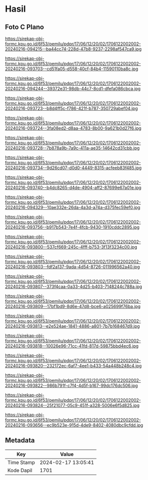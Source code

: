 # Hasil

## Foto C Plano

https://sirekap-obj-formc.kpu.go.id/6f53/pemilu/pdpr/17/06/12/20/02/1706122002002-20240216-094215--ba44cc74-228d-47b8-9237-2298af547ca9.jpg

https://sirekap-obj-formc.kpu.go.id/6f53/pemilu/pdpr/17/06/12/20/02/1706122002002-20240216-093703--cd51fa05-d558-40cf-84b4-11590110ba8c.jpg

https://sirekap-obj-formc.kpu.go.id/6f53/pemilu/pdpr/17/06/12/20/02/1706122002002-20240216-094244--39372e31-98db-44c7-8cd1-dfefa086cbca.jpg

https://sirekap-obj-formc.kpu.go.id/6f53/pemilu/pdpr/17/06/12/20/02/1706122002002-20240216-093723--b8d4ff5c-f786-421f-b787-350729abef04.jpg

https://sirekap-obj-formc.kpu.go.id/6f53/pemilu/pdpr/17/06/12/20/02/1706122002002-20240216-093724--3fa08ed2-d8aa-4783-8b00-9a621b0d27f6.jpg

https://sirekap-obj-formc.kpu.go.id/6f53/pemilu/pdpr/17/06/12/20/02/1706122002002-20240216-093728--7b878a9b-7a9c-411a-ae35-14642cd31cbb.jpg

https://sirekap-obj-formc.kpu.go.id/6f53/pemilu/pdpr/17/06/12/20/02/1706122002002-20240216-093734--9d26cd07-d0d0-4449-8315-acfeeb83f485.jpg

https://sirekap-obj-formc.kpu.go.id/6f53/pemilu/pdpr/17/06/12/20/02/1706122002002-20240216-093740--b4dc8265-d4de-4904-aff2-87699e67a01e.jpg

https://sirekap-obj-formc.kpu.go.id/6f53/pemilu/pdpr/17/06/12/20/02/1706122002002-20240216-094329--10ae332e-26da-4a3d-a74a-d375fec59ef0.jpg

https://sirekap-obj-formc.kpu.go.id/6f53/pemilu/pdpr/17/06/12/20/02/1706122002002-20240216-093756--b917b543-7e4f-4fcb-9430-1910cddc2895.jpg

https://sirekap-obj-formc.kpu.go.id/6f53/pemilu/pdpr/17/06/12/20/02/1706122002002-20240216-093800--537cf669-245c-4fff-b753-3f13f3234c00.jpg

https://sirekap-obj-formc.kpu.go.id/6f53/pemilu/pdpr/17/06/12/20/02/1706122002002-20240216-093803--fdf2a137-9ada-4d54-8726-011996562a40.jpg

https://sirekap-obj-formc.kpu.go.id/6f53/pemilu/pdpr/17/06/12/20/02/1706122002002-20240216-093807--373f4caa-0a33-4d25-b403-7148244c788a.jpg

https://sirekap-obj-formc.kpu.go.id/6f53/pemilu/pdpr/17/06/12/20/02/1706122002002-20240216-093809--17bf1bd9-8d6e-47d8-bce6-a025699f76ba.jpg

https://sirekap-obj-formc.kpu.go.id/6f53/pemilu/pdpr/17/06/12/20/02/1706122002002-20240216-093813--e2e524ae-1841-4886-a801-7b7b168467d9.jpg

https://sirekap-obj-formc.kpu.go.id/6f53/pemilu/pdpr/17/06/12/20/02/1706122002002-20240216-093818--10026e96-71cc-41fd-817d-59875bbd4ec6.jpg

https://sirekap-obj-formc.kpu.go.id/6f53/pemilu/pdpr/17/06/12/20/02/1706122002002-20240216-093820--232172ec-6af7-4ee1-b433-54a448b248c4.jpg

https://sirekap-obj-formc.kpu.go.id/6f53/pemilu/pdpr/17/06/12/20/02/1706122002002-20240216-093822--986b791f-c7f4-4d5f-b167-99dc176dc506.jpg

https://sirekap-obj-formc.kpu.go.id/6f53/pemilu/pdpr/17/06/12/20/02/1706122002002-20240216-093824--25f21077-05c9-451f-a328-5006e6f5d825.jpg

https://sirekap-obj-formc.kpu.go.id/6f53/pemilu/pdpr/17/06/12/20/02/1706122002002-20240216-093656--ec9b523e-915d-4de9-8402-4080dbc9cfdd.jpg


## Metadata

| Key        | Value               |
| ---------- | ------------------- |
| Time Stamp | 2024-02-17 13:05:41 |
| Kode Dapil | 1701                |



